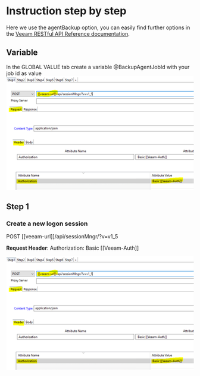 # Instruction step by step #
Here we use the agentBackup option, you can easily find further options in the [Veeam RESTful API Reference documentation](https://helpcenter.veeam.com/docs/backup/rest/overview.html?ver=100).
## Variable ##  
In the GLOBAL VALUE tab create a variable @BackupAgentJobId with your job id as value
![Variable Tabs](https://github.com/SMATechnologies/veeam-webservicestemplate/blob/master/Documentation/img/Step1_01.png)
## Step 1 ##

### Create a new logon session ###

POST [[veeam-url]]/api/sessionMngr/?v=v1_5  

**Request Header**: Authorization: Basic [[Veeam-Auth]]  

![STEP01_RequestHeader](https://github.com/SMATechnologies/veeam-webservicestemplate/blob/master/Documentation/img/Step1_01.png)
